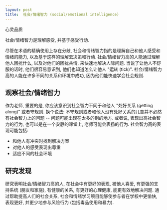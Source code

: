 ```yaml
---
layout: post
title:  社会/情绪智力 (social/emotional intelligence)
---
```


心灵品质

社会/情绪智力是理解感受, 并基于感受行动.

尽管在术语的精确使用上存在分歧, 社会和情绪智力指的是理解自己和他人感受和情绪的能力, 以及基于这样的理解去决策和行动. 社会/情绪智力高的人能通过理解他人困扰什么, 以及对他们的困扰共情, 来快速地解决人际问题. 当说了让他人不舒服的话时, 他们很容易意识到, 他们也知道怎么让他人 "运转 (tick)". 社会/情绪智力高的人能在许多不同的关系和环境中成功, 因为他们能快速学会社会规则.

## 观察社会/情绪智力

作为老师, 重要的是, 你应该意识到社会智力不同于和他人 "处好关系 (getting along)" 或者守规则. 换个说法: 不守规则或者和他人没有处好关系的儿童并不必然有社会智力上的问题 -- 问题可能出现在太多的别的地方. 或者说, 表现出高社会智力的行为, 也可以是在一个安静的课堂上, 老师可能会表扬的行为. 社会智力高的表现可能包括:

- 和他人有冲突时找到解决方案
- 对他人的感受表现出尊重
- 适应不同的社会环境

## 研究发现

研究表明社会/情绪智力高的人, 在社会中有更好的表现, 被他人喜爱, 有更强的支持系统 (朋友和家庭), 有健康的关系, 有更好的心理健康, 能更有效地解决问题. 通过帮助提高人们的社会关系, 社会和情绪学习项目能够使参与者在学校中更愉快, 表现更好, 并更少地参与风险行为 (包括毒品使用和暴力).